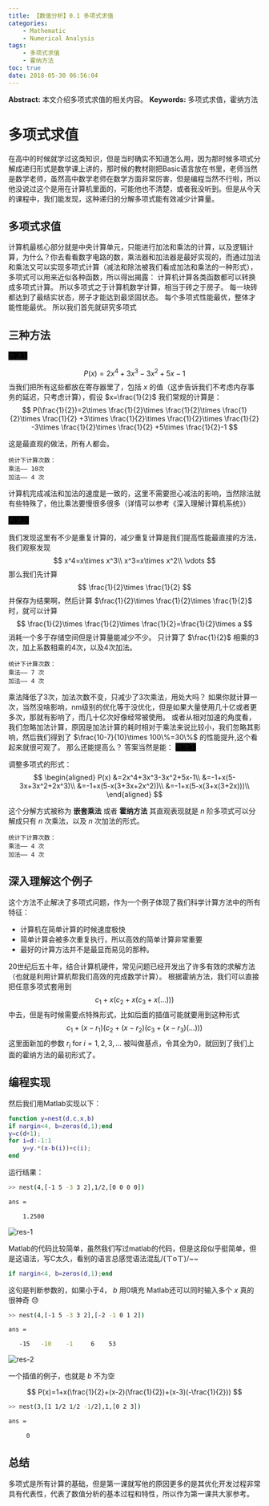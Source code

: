```yaml
---
title: 【数值分析】0.1 多项式求值
categories:
    - Mathematic
    - Numerical Analysis
tags:
    - 多项式求值
    - 霍纳方法
toc: true
date: 2018-05-30 06:56:04
---
```


**Abstract:** 本文介绍多项式求值的相关内容。
**Keywords:** 多项式求值，霍纳方法

<!--more-->
# 多项式求值
在高中的时候就学过这类知识，但是当时确实不知道怎么用，因为那时候多项式分解成递归形式是数学课上讲的，那时候的教材刚把Basic语言放在书里，老师当然是数学老师，虽然高中数学老师在数学方面非常厉害，但是编程当然不行啦，所以他没说过这个是用在计算机里面的，可能他也不清楚，或者我没听到。但是从今天的课程中，我们能发现，这种递归的分解多项式能有效减少计算量。
## 多项式求值
计算机最核心部分就是中央计算单元，只能进行加法和乘法的计算，以及逻辑计算，为什么？你去看看数字电路的数，乘法器和加法器是最好实现的，而通过加法和乘法又可以实现多项式计算（减法和除法被我们看成加法和乘法的一种形式），多项式可以用来近似各种函数，所以得出揭露：
计算机计算各类函数都可以转换成多项式计算。
所以多项式之于计算机数学计算，相当于砖之于房子。
每一块砖都达到了最结实状态，房子才能达到最坚固状态。
每个多项式性能最优，整体才能性能最优。
所以我们首先就研究多项式
## 三种方法
<a style="background-color:black">方法1: </a>

$$
P(x)=2x^4+3x^3-3x^2+5x-1
$$
当我们把所有这些都放在寄存器里了，包括 $x$ 的值（这步告诉我们不考虑内存事务的延迟，只考虑计算），假设 $x=\frac{1}{2}$ 我们常规的计算是：
$$
P(\frac{1}{2})=2\times \frac{1}{2}\times \frac{1}{2}\times \frac{1}{2}\times \frac{1}{2}
+3\times \frac{1}{2}\times \frac{1}{2}\times \frac{1}{2}
-3\times \frac{1}{2}\times \frac{1}{2}
+5\times \frac{1}{2}-1
$$

这是最直观的做法，所有人都会。
```
统计下计算次数：
乘法—— 10次
加法—— 4 次
```
计算机完成减法和加法的速度是一致的，这里不需要担心减法的影响，当然除法就有些特殊了，他比乘法要慢很多很多（详情可以参考《深入理解计算机系统》）


<a style="background-color:black">方法2: </a>

我们发现这里有不少是重复计算的，减少重复计算是我们提高性能最直接的方法，我们观察发现
$$
x^4=x\times x^3\\
x^3=x\times x^2\\
\vdots
$$
那么我们先计算
$$
\frac{1}{2}\times \frac{1}{2}
$$
并保存为结果啊，然后计算 $\frac{1}{2}\times \frac{1}{2}\times \frac{1}{2}$ 时，就可以计算
$$
\frac{1}{2}\times \frac{1}{2}\times \frac{1}{2}=\frac{1}{2}\times a
$$
消耗一个多于存储空间但是计算量能减少不少。
只计算了 $\frac{1}{2}$ 相乘的3次，加上系数相乘的4次，以及4次加法。
```
统计下计算次数：
乘法—— 7 次
加法—— 4 次
```

乘法降低了3次，加法次数不变，只减少了3次乘法，用处大吗？
如果你就计算一次，当然没啥影响，nm级别的优化等于没优化，但是如果大量使用几十亿或者更多次，那就有影响了，而几十亿次好像经常被使用。
或者从相对加速的角度看，我们忽略加法计算，原因是加法计算的耗时相对于乘法来说比较小，我们忽略其影响，然后我们得到了 $\frac{10-7}{10}\times 100\%=30\%$ 的性能提升,这个看起来就很可观了。
那么还能提高么？
答案当然是能：
<a style="background-color:black">方法3: </a>

调整多项式的形式：
$$
\begin{aligned}
P(x)
&=2x^4+3x^3-3x^2+5x-1\\
&=-1+x(5-3x+3x^2+2x^3)\\
&=-1+x(5-x(3+3x+2x^2))\\
&=-1+x(5-x(3+x(3+2x)))\\
\end{aligned}
$$

这个分解方式被称为 **嵌套乘法** 或者 **霍纳方法** 其直观表现就是 $n$ 阶多项式可以分解成只有 $n$ 次乘法，以及 $n$ 次加法的形式。
```
统计下计算次数：
乘法—— 4 次
加法—— 4 次
```

## 深入理解这个例子
这个方法不止解决了多项式问题，作为一个例子体现了我们科学计算方法中的所有特征：
- 计算机在简单计算的时候速度极快
- 简单计算会被多次重复执行，所以高效的简单计算非常重要
- 最好的计算方法并不是最显而易见的那种。

20世纪后五十年，结合计算机硬件，常见问题已经开发出了许多有效的求解方法（也就是利用计算机帮我们高效的完成数学计算）。
根据霍纳方法，我们可以直接把任意多项式套用到
$$
c_1+x(c_2+x(c_3+x(\dots)))
$$
中去，但是有时候需要点特殊形式，比如后面的插值可能就要用到这种形式
$$
c_1+(x-r_1)(c_2+(x-r_2)(c_3+(x-r_3)(\dots)))
$$
这里面新加的参数 $r_i \text{ for }i=1,2,3,\dots$ 被叫做基点，令其全为0，就回到了我们上面的霍纳方法的最初形式了。

## 编程实现
然后我们用Matlab实现以下：
```matlab
function y=nest(d,c,x,b)
if nargin<4, b=zeros(d,1);end
y=c(d+1);
for i=d:-1:1
    y=y.*(x-b(i))+c(i);
end
```
运行结果：

```bash
>> nest(4,[-1 5 -3 3 2],1/2,[0 0 0 0])

ans =

    1.2500
```

![res-1](./res-1.png)

Matlab的代码比较简单，虽然我们写过matlab的代码，但是这段似乎挺简单，但是这语法，写C太久，看别的语言总感觉语法混乱/(ㄒoㄒ)/~~
```matlab
if nargin<4, b=zeros(d,1);end
```
这句是判断参数的，如果小于4， $b$ 用0填充
Matlab还可以同时输入多个 $x$ 真的很神奇 😓

```bash
>> nest(4,[-1 5 -3 3 2],[-2 -1 0 1 2])

ans =

   -15   -10    -1     6    53

```

![res-2](./res-2.png)

一个插值的例子，也就是 $b$ 不为空

$$
P(x)=1+x(\frac{1}{2}+(x-2)(\frac{1}{2})+(x-3)(-\frac{1}{2}))
$$


```bash
>> nest(3,[1 1/2 1/2 -1/2],1,[0 2 3])

ans =

     0
```

## 总结
多项式是所有计算的基础，但是第一课就写他的原因更多的是其优化开发过程非常具有代表性，代表了数值分析的基本过程和特性，所以作为第一课共大家参考。





